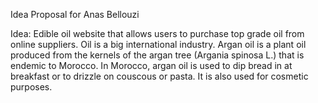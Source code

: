 Idea Proposal for Anas Bellouzi

Idea: Edible oil website that allows users to purchase top grade oil from online suppliers.
    Oil is a big international industry. Argan oil is a plant oil produced from the kernels of the argan tree (Argania spinosa L.) that is endemic to Morocco. In Morocco, argan oil is used to dip bread in at breakfast or to drizzle on couscous or pasta. It is also used for cosmetic purposes.
